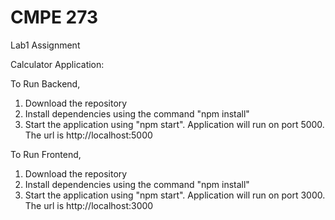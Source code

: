 # CMPE 273
Lab1 Assignment

Calculator Application:

To Run Backend,
1. Download the repository
2. Install  dependencies using the command "npm install"
3. Start the application using "npm start". Application will run on port 5000.
The url is http://localhost:5000

To Run Frontend,
1. Download the repository
2. Install dependencies using the command "npm install"
3. Start the application using "npm start". Application will run on port 3000.
The url is http://localhost:3000

